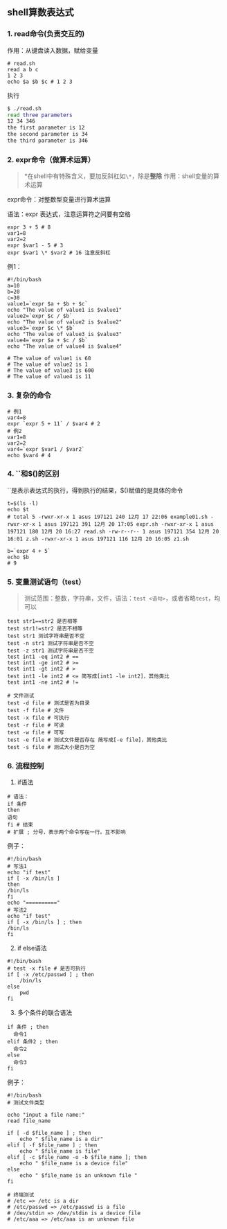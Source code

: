 ## shell算数表达式

### 1. read命令(负责交互的)
作用：从键盘读入数据，赋给变量
```shell
# read.sh
read a b c
1 2 3
echo $a $b $c # 1 2 3
```
执行
```bash
$ ./read.sh
read three parameters
12 34 346
the first parameter is 12
the second parameter is 34
the third parameter is 346
```
### 2. expr命令（做算术运算）
> *在shell中有特殊含义，要加反斜杠如```\*```，除是**整除**
作用：shell变量的算术运算

expr命令：对整数型变量进行算术运算

语法：expr 表达式，注意运算符之间要有空格
```shell
expr 3 + 5 # 8
var1=8
var2=2
expr $var1 - 5 # 3
expr $var1 \* $var2 # 16 注意反斜杠
```
例1：
```shell
#!/bin/bash
a=10
b=20
c=30
value1=`expr $a + $b + $c`
echo "The value of value1 is $value1"
value2=`expr $c / $b`
echo "The value of value2 is $value2"
value3=`expr $c \* $b`
echo "The value of value3 is $value3"
value4=`expr $a + $c / $b`
echo "The value of value4 is $value4"

# The value of value1 is 60
# The value of value2 is 1
# The value of value3 is 600
# The value of value4 is 11
```
### 3. 复杂的命令
```shell
# 例1
var4=8
expr `expr 5 + 11` / $var4 # 2
# 例2
var1=8
var2=2
var4=`expr $var1 / $var2`
echo $var4 # 4
```
### 4. ``和$()的区别
``是表示表达式的执行，得到执行的结果，$()赋值的是具体的命令
```shell
t=$(ls -l)
echo $t
# total 5 -rwxr-xr-x 1 asus 197121 240 12月 17 22:06 example01.sh -rwxr-xr-x 1 asus 197121 391 12月 20 17:05 expr.sh -rwxr-xr-x 1 asus 197121 180 12月 20 16:27 read.sh -rw-r--r-- 1 asus 197121 354 12月 20 16:01 z.sh -rwxr-xr-x 1 asus 197121 116 12月 20 16:05 z1.sh

b=`expr 4 + 5`
echo $b
# 9
```

### 5. 变量测试语句（test）
> 测试范围：整数，字符串，文件，语法：```test <语句>```，或者省略```test```，均可以
```shell
test str1==str2 是否相等
test str1!=str2 是否不相等
test str1 测试字符串是否不空
test -n str1 测试字符串是否不空
test -z str1 测试字符串是否不空
test int1 -eq int2 # ==
test int1 -ge int2 # >=
test int1 -gt int2 # >
test int1 -le int2 # <= 简写成[int1 -le int2]，其他类比
test int1 -ne int2 # !=

# 文件测试
test -d file # 测试是否为目录
test -f file # 文件
test -x file # 可执行
test -r file # 可读
test -w file # 可写
test -e file # 测试文件是否存在 简写成[-e file]，其他类比
test -s file # 测试大小是否为空
```

### 6. 流程控制
1. if语法
```shell
# 语法：
if 条件
then
语句
fi # 结束 
# 扩展 ; 分号，表示两个命令写在一行。互不影响
```
例子：
```shell
#!/bin/bash
# 写法1
echo "if test"
if [ -x /bin/ls ]
then 
/bin/ls
fi
echo "=========="
# 写法2
echo "if test"
if [ -x /bin/ls ] ; then
/bin/ls
fi
```
2. if else语法
```shell
#!/bin/bash
# test -x file # 是否可执行
if [ -x /etc/passwd ] ; then
	/bin/ls
else
	pwd
fi
```
3. 多个条件的联合语法
```shell
if 条件 ; then
  命令1
elif 条件2 ; then
  命令2
else
  命令3
fi
```
例子：
```shell
#!/bin/bash
# 测试文件类型

echo "input a file name:"
read file_name

if [ -d $file_name ] ; then
	echo " $file_name is a dir"
elif [ -f $file_name ] ; then
	echo " $file_name is file"
elif [ -c $file_name -o -b $file_name ]; then
	echo " $file_name is a device file"
else
	echo " $file_name is an unknown file "
fi

# 终端测试
# /etc => /etc is a dir
# /etc/passwd => /etc/passwd is a file
# /dev/stdin => /dev/stdin is a device file
# /etc/aaa => /etc/aaa is an unknown file
```